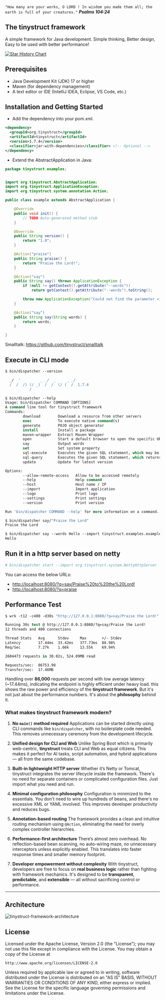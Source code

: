 
`"How many are your works, O LORD ! In wisdom you made them all; the earth is full of your creatures."`
***Psalms 104:24***

The tinystruct framework
--
A simple framework for Java development. Simple thinking, Better design, Easy to be used with better performance! 

[![Star History Chart](https://api.star-history.com/svg?repos=tinystruct/tinystruct&type=Date)](https://www.star-history.com/#tinystruct/tinystruct&Date)

## Prerequisites

- Java Development Kit (JDK) 17 or higher
- Maven (for dependency management)
- A text editor or IDE (IntelliJ IDEA, Eclipse, VS Code, etc.)

Installation and Getting Started
--
* Add the dependency into your pom.xml.
```xml
<dependency>
  <groupId>org.tinystruct</groupId>
  <artifactId>tinystruct</artifactId>
  <version>1.7.4</version>
  <classifier>jar-with-dependencies</classifier> <!-- Optional -->
</dependency>
```

* Extend the AbstractApplication in Java:

```java
package tinystruct.examples;


import org.tinystruct.AbstractApplication;
import org.tinystruct.ApplicationException;
import org.tinystruct.system.annotation.Action;

public class example extends AbstractApplication {

    @Override
    public void init() {
        // TODO Auto-generated method stub
    }

    @Override
    public String version() {
        return "1.0";
    }

    @Action("praise")
    public String praise() {
        return "Praise the Lord!";
    }

    @Action("say")
    public String say() throws ApplicationException {
        if (null != getContext().getAttribute("--words"))
            return getContext().getAttribute("--words").toString();

        throw new ApplicationException("Could not find the parameter <i>words</i>.");
    }

    @Action("say")
    public String say(String words) {
        return words;
    }

}

```
Smalltalk: <a href="https://github.com/tinystruct/smalltalk">https://github.com/tinystruct/smalltalk</a>

Execute in CLI mode
--
```tcsh
$ bin/dispatcher --version

  _/  '         _ _/  _     _ _/
  /  /  /) (/ _)  /  /  (/ (  /  1.7.4
           /
```
```tcsh
$ bin/dispatcher --help
Usage: bin/dispatcher COMMAND [OPTIONS]
A command line tool for tinystruct framework
Commands: 
        download        Download a resource from other servers
        exec            To execute native command(s)
        generate        POJO object generator
        install         Install a package
        maven-wrapper   Extract Maven Wrapper
        open            Start a default browser to open the specific URL
        say             Output words
        set             Set system property
        sql-execute     Executes the given SQL statement, which may be an INSERT, UPDATE, DELETE, or DDL statement
        sql-query       Executes the given SQL statement, which returns a single ResultSet object
        update          Update for latest version

Options: 
        --allow-remote-access   Allow to be accessed remotely
        --help                  Help command
        --host                  Host name / IP
        --import                Import application
        --logo                  Print logo
        --settings              Print settings
        --version               Print version

Run 'bin/dispatcher COMMAND --help' for more information on a command.
```
```tcsh
$ bin/dispatcher say/"Praise the Lord"
Praise the Lord
```
```tcsh
$ bin/dispatcher say --words Hello --import tinystruct.examples.example
Hello
```

Run it in a http server based on netty
--
```tcsh
# bin/dispatcher start --import org.tinystruct.system.NettyHttpServer 
```
You can access the below URLs:

* <a href="http://localhost:8080/?q=say/Praise%20to%20the%20Lord!">http://localhost:8080/?q=say/Praise%20to%20the%20Lord! </a>
* <a href="http://localhost:8080/?q=praise">http://localhost:8080/?q=praise</a>

Performance Test
--
```tcsh 
$ wrk -t12 -c400 -d30s "http://127.0.0.1:8080/?q=say/Praise the Lord!"

Running 30s test @ http://127.0.0.1:8080/?q=say/Praise the Lord!
12 threads and 400 connections

Thread Stats   Avg      Stdev     Max       +/- Stdev
Latency        17.44ms  33.42ms   377.73ms  88.98%
Req/Sec        7.27k    1.66k     13.55k    69.94%

2604473 requests in 30.02s, 524.09MB read

Requests/sec:  86753.98
Transfer/sec:  17.46MB

```
Handling over **86,000** requests per second with low average latency (~17.44ms), indicating the endpoint is highly efficient under heavy load. this shows the raw power and efficiency of the **tinystruct framework**. But it's not just about the performance numbers. It's about the **philosophy** behind it.

### What makes tinystruct framework modern?

1. **No `main()` method required**
   Applications can be started directly using CLI commands like `bin/dispatcher`, with no boilerplate code needed. This removes unnecessary ceremony from the development lifecycle.

2. **Unified design for CLI and Web**
   Unlike Spring Boot which is primarily web-centric, **tinystruct** treats CLI and Web as equal citizens. This makes it perfect for AI tasks, script automation, and hybrid applications — all from the same codebase.

3. **Built-in lightweight HTTP server**
   Whether it’s Netty or Tomcat, tinystruct integrates the server lifecycle inside the framework. There's no need for separate containers or complicated configuration files. Just import what you need and run.

4. **Minimal configuration philosophy**
   Configuration is minimized to the essentials. You don't need to wire up hundreds of beans, and there's no excessive XML or YAML involved. This improves developer productivity and reduces bugs.

5. **Annotation-based routing**
   The framework provides a clean and intuitive routing mechanism using `@Action`, eliminating the need for overly complex controller hierarchies.

6. **Performance-first architecture**
   There’s almost zero overhead. No reflection-based bean scanning, no auto-wiring maze, no unnecessary interceptors unless explicitly enabled. This translates into faster response times and smaller memory footprint.

7. **Developer empowerment without complexity**
   With tinystruct, developers are free to focus on **real business logic** rather than fighting with framework mechanics. It's designed to be **transparent**, **predictable**, and **extensible** — all without sacrificing control or performance.

---

Architecture
--
![tinystruct-framework-architecture](https://github.com/tinystruct/tinystruct/assets/3631818/288049b7-cefd-4442-b6d8-8624ae75cdc2)

License
--

Licensed under the Apache License, Version 2.0 (the "License");
you may not use this file except in compliance with the License.
You may obtain a copy of the License at

    http://www.apache.org/licenses/LICENSE-2.0

Unless required by applicable law or agreed to in writing, software
distributed under the License is distributed on an "AS IS" BASIS,
WITHOUT WARRANTIES OR CONDITIONS OF ANY KIND, either express or implied.
See the License for the specific language governing permissions and
limitations under the License.
